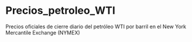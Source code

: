 # Precios_petroleo_WTI
Precios oficiales de cierre diario del petróleo WTI por barril en el New York Mercantile Exchange (NYMEX) 
